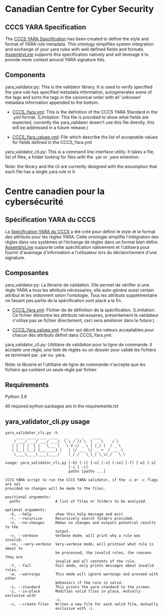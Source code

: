# Canadian Centre for Cyber Security

## CCCS YARA Specification

The [CCCS YARA Specification](https://github.com/CybercentreCanada/cccs-yara-formatter/blob/master/CCCS_Yara.yml) has been created to define the style and format of YARA rule metadata. This ontology simplifies system integration and exchange of your yara rules with well defined fields and formats. [AssemblyLine](https://www.cyber.gc.ca/en/assemblyline) supports this specification natively and will leverage it to provide more context around YARA signature hits.

## Components

yara_validator.py:		This is the validator library. It is used to verify specified the yara rule has specified metadata information, autogenerates some of the tags and sorts the tags in the canonical order with all 'unknown' metadata information appended to the bottom.

- [CCCS_Yara.yml](https://github.com/CybercentreCanada/cccs-yara-formatter/blob/master/CCCS_Yara.yml):        This is the definition of the CCCS YARA Standard in the .yml format. (Limitation: This file is provided to show what fields are expected, currently the yara_validator dosen't use this file directly, this will be addressed in a future release.)

- [CCCS_Yara_values.yml](https://github.com/CybercentreCanada/cccs-yara-formatter/blob/master/CCCS_Yara_values.yml): File which describe the list of acceptable values for fields defined in the CCCS_Yara.yml

yara_validator_cli.py:	This is a command line interface utility. It takes a file, list of files, a folder looking for files with the .yar or .yara extention. 

Note: the library and the cli are currently designed with the assumption that each file has a single yara rule in it.

# Centre canadien pour la cybersécurité

## Spécification YARA du CCCS

La [Spécification YARA du CCCS](https://github.com/CybercentreCanada/cccs-yara-formatter/blob/master/CCCS_Yara.yml) a été créé pour définir le style et le format des attributs pour les règles YARA. Cette ontologie simplifie l'intégration des règles dans vos systèmes et l'échange de règles dans un format bien défini. [AssemblyLine](https://www.cyber.gc.ca/en/assemblyline) supporte cette spécification nativement et l'utilisera pour fournir d'avantage d'information a l'utilisateur lors du déclanchement d'une signature.

## Composantes

yara_validator.py:		La librairie de validation. Elle permet de vérifier si une règle YARA a tous les attributs nécessaires, elle auto-génère aussi certain attribut et les ordonnent selon l'ontologie. Tous les attributs supplémentaire ne faisant pas partie de la spécification sont placé a la fin.

- [CCCS_Yara.yml](https://github.com/CybercentreCanada/cccs-yara-formatter/blob/master/CCCS_Yara.yml):        Fichier de de définition de la spécification. (Limitation: Ce fichier démontre les attributs nécessaires, présentement le validateur n'utilise pas se fichier directement, ceci sera améliorer dans le future.)

- [CCCS_Yara_values.yml](https://github.com/CybercentreCanada/cccs-yara-formatter/blob/master/CCCS_Yara_values.yml): Fichier qui décrit les valeurs acceptables pour chacun des attributs définit dans CCCS_Yara.yml.

yara_validator_cli.py:	Utilitaire de validation pour la ligne de commande. Il accepte une règle, une liste de règles ou un dossier pour validé les fichiers se terminant par .yar ou .yara.  

Note:  la librairie et l'utilitaire de ligne de commande n'accepte que les fichiers qui contient un seule règle par fichier.


## Requirements

Python 3.6

All required python packages are in the requirements.txt

## yara_validator_cli.py usage

```
yara_validator_cli.py -h 
     ____ ____ ____ ____   __   __ _    ____      _    
    / ___/ ___/ ___/ ___|  \ \ / // \  |  _ \    / \   
   | |  | |  | |   \___ \   \ V // _ \ | |_) |  / _ \  
   | |__| |__| |___ ___) |   | |/ ___ \|  _ <  / ___ \ 
    \____\____\____|____/    |_/_/   \_\_| \_\/_/   \_\ 
    
usage: yara_validator_cli.py [-h] [-r] [-n] [-v] [-vv] [-f] [-w] [-s]
                             [-i | -c]
                             paths [paths ...]

CCCS YARA script to run the CCCS YARA validator, if the -i or -c flags are not
provided no changes will be made to the files.

positional arguments:
  paths                A list of files or folders to be analyzed.

optional arguments:
  -h, --help           show this help message and exit
  -r, --recursive      Recursively search folders provided.
  -n, --no-changes     Makes no changes and outputs potential results to the
                       output.
  -v, --verbose        Verbose mode, will print why a rule was invalid.
  -vv, --very-verbose  Very-verbose mode, will printout what rule is about to
                       be processed, the invalid rules, the reasons they are
                       invalid and all contents of the rule.
  -f, --fail           Fail mode, only prints messages about invalid rules.
  -w, --warnings       This mode will ignore warnings and proceed with other
                       behaviors if the rule is valid.
  -s, --standard       This prints the yara standard to the screen.
  -i, --in-place       Modifies valid files in place, mutually exclusive with
                       -c.
  -c, --create-files   Writes a new file for each valid file, mutually
                       exclusive with -i.
  ```
